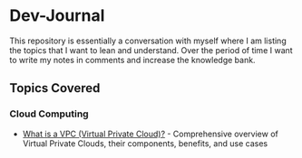 # Dev-Journal
This repository is essentially a conversation with myself where I am listing the topics that I want to lean and understand. Over the period of time I want to write my notes in comments and increase the knowledge bank.

## Topics Covered

### Cloud Computing
- [What is a VPC (Virtual Private Cloud)?](vpc-overview.md) - Comprehensive overview of Virtual Private Clouds, their components, benefits, and use cases
